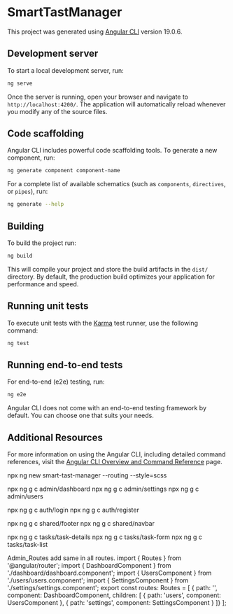 # SmartTastManager

This project was generated using [Angular CLI](https://github.com/angular/angular-cli) version 19.0.6.

## Development server

To start a local development server, run:

```bash
ng serve
```

Once the server is running, open your browser and navigate to `http://localhost:4200/`. The application will automatically reload whenever you modify any of the source files.

## Code scaffolding

Angular CLI includes powerful code scaffolding tools. To generate a new component, run:

```bash
ng generate component component-name
```

For a complete list of available schematics (such as `components`, `directives`, or `pipes`), run:

```bash
ng generate --help
```

## Building

To build the project run:

```bash
ng build
```

This will compile your project and store the build artifacts in the `dist/` directory. By default, the production build optimizes your application for performance and speed.

## Running unit tests

To execute unit tests with the [Karma](https://karma-runner.github.io) test runner, use the following command:

```bash
ng test
```

## Running end-to-end tests

For end-to-end (e2e) testing, run:

```bash
ng e2e
```

Angular CLI does not come with an end-to-end testing framework by default. You can choose one that suits your needs.

## Additional Resources

For more information on using the Angular CLI, including detailed command references, visit the [Angular CLI Overview and Command Reference](https://angular.dev/tools/cli) page.





npx ng new smart-tast-manager --routing --style=scss

npx ng g c admin/dashboard
npx ng g c admin/settings
npx ng g c admin/users

npx ng g c auth/login
npx ng g c auth/register

npx ng g c shared/footer
npx ng g c shared/navbar

npx ng g c tasks/task-details
npx ng g c tasks/task-form
npx ng g c tasks/task-list



Admin_Routes add same in all routes.
import { Routes } from '@angular/router';
import { DashboardComponent } from './dashboard/dashboard.component';
import { UsersComponent } from './users/users.component';
import { SettingsComponent } from './settings/settings.component';
export const routes: Routes = [
        { path: '', component: DashboardComponent, children: [
        { path: 'users', component: UsersComponent },
        { path: 'settings', component: SettingsComponent }
    ]}
];